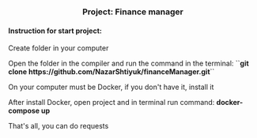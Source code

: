<h3 align="center"> Project: Finance manager </h3>

<h4>Instruction for start project:</h4>
<p>Create folder in your computer</p>
<p>Open the folder in the compiler and run the command in the terminal: ``<b>git clone https://github.com/NazarShtiyuk/financeManager.git</b>``</p>
<p>On your computer must be Docker, if you don't have it, install it</p>
<p>After install Docker, open project and in terminal run command: <b>docker-compose up</b></p>
<p>That's all, you can do requests</p>

